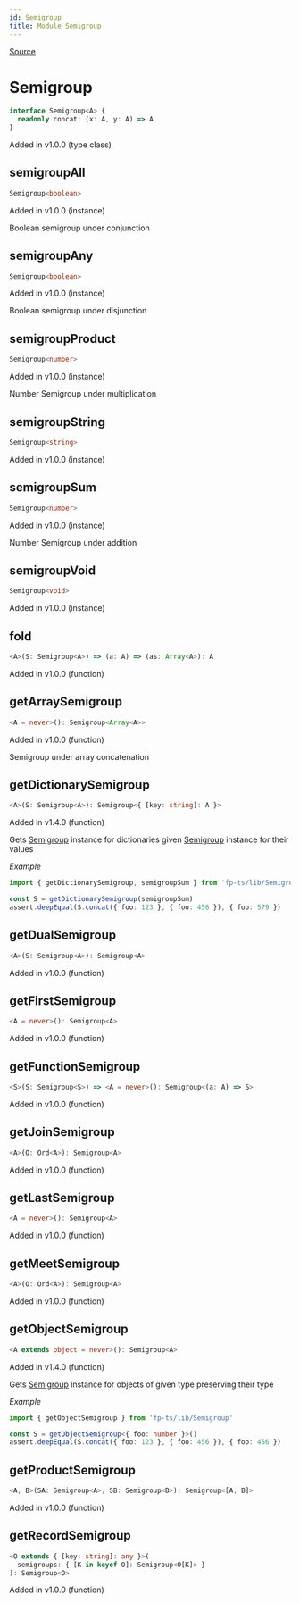 ```yaml
---
id: Semigroup
title: Module Semigroup
---
```


[Source](https://github.com/gcanti/fp-ts/blob/master/src/Semigroup.ts)

# Semigroup

```ts
interface Semigroup<A> {
  readonly concat: (x: A, y: A) => A
}
```

Added in v1.0.0 (type class)

## semigroupAll

```ts
Semigroup<boolean>
```

Added in v1.0.0 (instance)

Boolean semigroup under conjunction

## semigroupAny

```ts
Semigroup<boolean>
```

Added in v1.0.0 (instance)

Boolean semigroup under disjunction

## semigroupProduct

```ts
Semigroup<number>
```

Added in v1.0.0 (instance)

Number Semigroup under multiplication

## semigroupString

```ts
Semigroup<string>
```

Added in v1.0.0 (instance)

## semigroupSum

```ts
Semigroup<number>
```

Added in v1.0.0 (instance)

Number Semigroup under addition

## semigroupVoid

```ts
Semigroup<void>
```

Added in v1.0.0 (instance)

## fold

```ts
<A>(S: Semigroup<A>) => (a: A) => (as: Array<A>): A
```

Added in v1.0.0 (function)

## getArraySemigroup

```ts
<A = never>(): Semigroup<Array<A>>
```

Added in v1.0.0 (function)

Semigroup under array concatenation

## getDictionarySemigroup

```ts
<A>(S: Semigroup<A>): Semigroup<{ [key: string]: A }>
```

Added in v1.4.0 (function)

Gets [Semigroup](./Semigroup.md) instance for dictionaries given [Semigroup](./Semigroup.md) instance for their values

_Example_

```ts
import { getDictionarySemigroup, semigroupSum } from 'fp-ts/lib/Semigroup'

const S = getDictionarySemigroup(semigroupSum)
assert.deepEqual(S.concat({ foo: 123 }, { foo: 456 }), { foo: 579 })
```

## getDualSemigroup

```ts
<A>(S: Semigroup<A>): Semigroup<A>
```

Added in v1.0.0 (function)

## getFirstSemigroup

```ts
<A = never>(): Semigroup<A>
```

Added in v1.0.0 (function)

## getFunctionSemigroup

```ts
<S>(S: Semigroup<S>) => <A = never>(): Semigroup<(a: A) => S>
```

Added in v1.0.0 (function)

## getJoinSemigroup

```ts
<A>(O: Ord<A>): Semigroup<A>
```

Added in v1.0.0 (function)

## getLastSemigroup

```ts
<A = never>(): Semigroup<A>
```

Added in v1.0.0 (function)

## getMeetSemigroup

```ts
<A>(O: Ord<A>): Semigroup<A>
```

Added in v1.0.0 (function)

## getObjectSemigroup

```ts
<A extends object = never>(): Semigroup<A>
```

Added in v1.4.0 (function)

Gets [Semigroup](./Semigroup.md) instance for objects of given type preserving their type

_Example_

```ts
import { getObjectSemigroup } from 'fp-ts/lib/Semigroup'

const S = getObjectSemigroup<{ foo: number }>()
assert.deepEqual(S.concat({ foo: 123 }, { foo: 456 }), { foo: 456 })
```

## getProductSemigroup

```ts
<A, B>(SA: Semigroup<A>, SB: Semigroup<B>): Semigroup<[A, B]>
```

Added in v1.0.0 (function)

## getRecordSemigroup

```ts
<O extends { [key: string]: any }>(
  semigroups: { [K in keyof O]: Semigroup<O[K]> }
): Semigroup<O>
```

Added in v1.0.0 (function)
